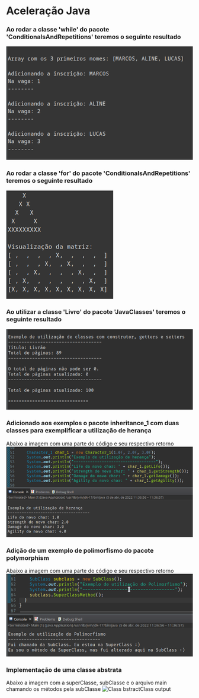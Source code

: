 # Aceleração Java

### Ao rodar a classe 'while' do pacote 'ConditionalsAndRepetitions' teremos o seguinte resultado
![while output](images/class_while.png)

### Ao rodar a classe 'for'  do pacote 'ConditionalsAndRepetitions' teremos o seguinte resultado
![for output](images/class_for.png)

### Ao utilizar a classe 'Livro' do pacote 'JavaClasses' teremos o seguinte resultado
![Class Livro output](images/class_livro.png)

### Adicionado aos exemplos o pacote inheritance_1 com duas classes para exemplificar a utilização de herança
Abaixo a imagem com uma parte do código e seu respectivo retorno
![Class Character output](images/class_character.png)

### Adição de um exemplo de polimorfismo do pacote polymorphism
Abaixo a imagem com uma parte do código e seu respectivo retorno
![Class polymorphism output](images/class_subclass.png)

### Implementação de uma classe abstrata
Abaixo a imagem com a superClasse, subClasse e o arquivo main chamando os métodos pela subClasse
![Class  bstractClass output](images/package_abstractClass_.png)

